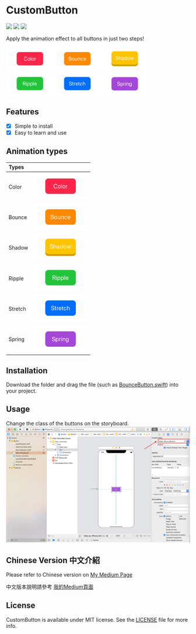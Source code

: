 CustomButton
====
![](https://img.shields.io/badge/Swift-5.0-orange.svg)
![](https://img.shields.io/badge/Platform-iOS-brightgreen.svg)
![](https://img.shields.io/badge/License-MIT-lightgrey.svg)


Apply the animation effect to all buttons in just two steps!

<img src="https://github.com/YICHINGOFFICIAL/CustomButton/blob/master/ReadMeMaterial/Color.gif" width=130><img src="https://github.com/YICHINGOFFICIAL/CustomButton/blob/master/ReadMeMaterial/Bounce.gif" width=130><img src="https://github.com/YICHINGOFFICIAL/CustomButton/blob/master/ReadMeMaterial/Shadow.gif" width=130><img src="https://github.com/YICHINGOFFICIAL/CustomButton/blob/master/ReadMeMaterial/Ripple.gif" width=130><img src="https://github.com/YICHINGOFFICIAL/CustomButton/blob/master/ReadMeMaterial/Stretch.gif" width=130><img src="https://github.com/YICHINGOFFICIAL/CustomButton/blob/master/ReadMeMaterial/Spring.gif" width=130>


Features
---
- [x] Simple to install
- [x] Easy to learn and use

Animation types
---
| Types   |                                      |
|:--------|:-------------------------------------|
| Color   | <img src="https://github.com/YICHINGOFFICIAL/CustomButton/blob/master/ReadMeMaterial/Color.gif" width=150>  |
| Bounce  | <img src="https://github.com/YICHINGOFFICIAL/CustomButton/blob/master/ReadMeMaterial/Bounce.gif" width=150> |
| Shadow  | <img src="https://github.com/YICHINGOFFICIAL/CustomButton/blob/master/ReadMeMaterial/Shadow.gif" width=150> |
| Ripple  | <img src="https://github.com/YICHINGOFFICIAL/CustomButton/blob/master/ReadMeMaterial/Ripple.gif" width=150> |
| Stretch | <img src="https://github.com/YICHINGOFFICIAL/CustomButton/blob/master/ReadMeMaterial/Stretch.gif" width=150>|
| Spring  | <img src="https://github.com/YICHINGOFFICIAL/CustomButton/blob/master/ReadMeMaterial/Spring.gif" width=150> |


Installation
---
Download the folder and drag the file (such as [BounceButton.swift](https://github.com/YICHINGOFFICIAL/CustomButton/blob/master/CustomButton/Button/BounceButton.swift)) into your project. 

Usage
---

Change the class of the buttons on the storyboard.
![](https://github.com/YICHINGOFFICIAL/CustomButton/blob/master/ReadMeMaterial/Screenshot.png)




Chinese Version 中文介紹
---
Please refer to Chinese version on [My Medium Page](https://medium.com/@YiChing/套用按鈕響應效果至所有viewcontroller-b78d1eb88eb9)

中文版本說明請參考 [我的Medium頁面](https://medium.com/@YiChing/套用按鈕響應效果至所有viewcontroller-b78d1eb88eb9)

License
---
CustomButton is available under MIT license. See the [LICENSE](https://github.com/YICHINGOFFICIAL/CustomButton/blob/master/LICENSE) file for more info.
